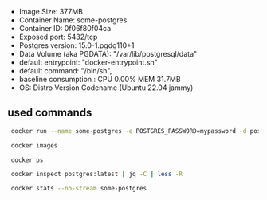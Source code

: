 
- Image Size: 377MB
- Container Name: some-postgres
- Container ID: 0f06f80f04ca
- Exposed port: 5432/tcp
- Postgres version: 15.0-1.pgdg110+1
- Data Volume (aka PGDATA): "/var/lib/postgresql/data"
- default entrypoint: "docker-entrypoint.sh"
- default command: "/bin/sh",
- baseline consumption : CPU 0.00% MEM 31.7MB  
- OS: Distro Version Codename (Ubuntu 22.04 jammy)

## used commands 

```sh
 docker run --name some-postgres -e POSTGRES_PASSWORD=mypassword -d postgres

 docker images

 docker ps

 docker inspect postgres:latest | jq -C | less -R

 docker stats --no-stream some-postgres
 
 ```
